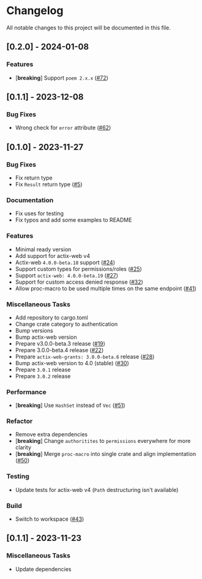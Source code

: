 # Changelog

All notable changes to this project will be documented in this file.

## [0.2.0] - 2024-01-08

### Features

- [**breaking**] Support `poem 2.x.x` ([#72](https://github.com/DDtKey/protect-endpoints/pull/72))

<!-- generated by git-cliff -->
## [0.1.1] - 2023-12-08

### Bug Fixes

- Wrong check for `error` attribute ([#62](https://github.com/DDtKey/protect-endpoints/pull/62))

<!-- generated by git-cliff -->
## [0.1.0] - 2023-11-27

### Bug Fixes

- Fix return type
- Fix `Result` return type ([#5](https://github.com/DDtKey/actix-web-grants/pull/5))

### Documentation

- Fix uses for testing
- Fix typos and add some examples to README

### Features

- Minimal ready version
- Add support for actix-web v4
- Actix-web `4.0.0-beta.18` support ([#24](https://github.com/DDtKey/actix-web-grants/pull/24))
- Support custom types for permissions/roles ([#25](https://github.com/DDtKey/actix-web-grants/pull/25))
- Support `actix-web: 4.0.0-beta.19` ([#27](https://github.com/DDtKey/actix-web-grants/pull/27))
- Support for custom access denied response ([#32](https://github.com/DDtKey/actix-web-grants/pull/32))
- Allow proc-macro to be used multiple times on the same endpoint ([#41](https://github.com/DDtKey/actix-web-grants/pull/41))

### Miscellaneous Tasks

- Add repository to cargo.toml
- Change crate category to authentication
- Bump versions
- Bump actix-web version
- Prepare v3.0.0-beta.3 release ([#19](https://github.com/DDtKey/actix-web-grants/pull/19))
- Prepare 3.0.0-beta.4 release ([#22](https://github.com/DDtKey/actix-web-grants/pull/22))
- Prepare `actix-web-grants: 3.0.0-beta.6` release ([#28](https://github.com/DDtKey/actix-web-grants/pull/28))
- Bump actix-web version to 4.0 (stable) ([#30](https://github.com/DDtKey/actix-web-grants/pull/30))
- Prepare `3.0.1` release
- Prepare `3.0.2` release

### Performance

- [**breaking**] Use `HashSet` instead of `Vec` ([#51](https://github.com/DDtKey/actix-web-grants/pull/51))

### Refactor

- Remove extra dependencies
- [**breaking**] Change `authoritites` to `permissions` everywhere for more clarity
- [**breaking**] Merge `proc-macro` into single crate and align implementation ([#50](https://github.com/DDtKey/actix-web-grants/pull/50))

### Testing

- Update tests for actix-web v4 (`Path` destructuring isn't available)

### Build

- Switch to workspace ([#43](https://github.com/DDtKey/actix-web-grants/pull/43))

<!-- generated by git-cliff -->
## [0.1.1] - 2023-11-23

### Miscellaneous Tasks

- Update dependencies

<!-- generated by git-cliff -->
